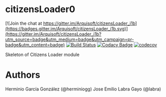 # citizensLoader0

[![Join the chat at https://gitter.im/Arquisoft/citizensLoader_i1b](https://badges.gitter.im/Arquisoft/citizensLoader_i1b.svg)](https://gitter.im/Arquisoft/citizensLoader_i1b?utm_source=badge&utm_medium=badge&utm_campaign=pr-badge&utm_content=badge)
[![Build Status](https://travis-ci.org/Arquisoft/citizensLoader_i1b.svg?branch=master)](https://travis-ci.org/Arquisoft/citizensLoader_i1b)
[![Codacy Badge](https://api.codacy.com/project/badge/Grade/e680327c40a44a6b8378a8171066e341)](https://www.codacy.com/app/jelabra/citizensLoader_i1b?utm_source=github.com&utm_medium=referral&utm_content=Arquisoft/citizensLoader0&utm_campaign=badger)
[![codecov](https://codecov.io/gh/Arquisoft/citizensLoader_i1b/branch/master/graph/badge.svg)](https://codecov.io/gh/Arquisoft/citizensLoader_i1b)

Skeleton of Citizens Loader module

# Authors

Herminio García González (@herminiogg)
Jose Emilio Labra Gayo (@labra)
